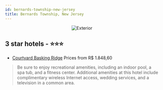 ```yaml
---
id: bernards-township-new-jersey
title: Bernards Township, New Jersey
---
```


<center><img src="https://i.travelapi.com/hotels/1000000/850000/848700/848641/8e0c7116_z.jpg" alt="Exterior" /></center>


##  3 star hotels - ⭐️⭐️⭐️

-    [Courtyard Basking Ridge](https://us.hurb.com/hotels/bernards-township/courtyard-basking-ridge-JNP-JP066531?cmp=18055) Prices from R$ 1.848,60
   > Be sure to enjoy recreational amenities, including an indoor pool, a spa tub, and a fitness center. Additional amenities at this hotel include complimentary wireless Internet access, wedding services, and a television in a common area.
